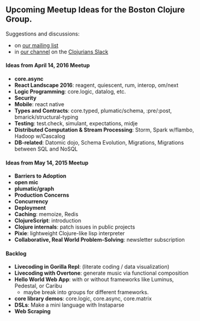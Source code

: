 ## Upcoming Meetup Ideas for the Boston Clojure Group. 

Suggestions and discussions:
* on [our mailing list](https://groups.google.com/forum/#!forum/boston-clojure)
* in [our channel](https://clojurians.slack.com/messages/clojure-boston) on the [Clojurians Slack](https://clojurians.slack.com)

#### Ideas from April 14, 2016 Meetup

* **core.async**
* **React Landscape 2016**: reagent, quiescent, rum, interop, om/next
* **Logic Programming**: core.logic, datalog, etc.
* **Security**
* **Mobile**: react native
* **Types and Contracts**: core.typed, plumatic/schema, :pre/:post, bmarick/structural-typing
* **Testing**: test.check, simulant, expectations, midje
* **Distributed Computation & Stream Processing**: Storm, Spark w/flambo, Hadoop w/Cascalog
* **DB-related**: Datomic dojo, Schema Evolution, Migrations, Migrations between SQL and NoSQL

#### Ideas from May 14, 2015 Meetup

* **Barriers to Adoption**
* **open mic**
* **plumatic/graph**
* **Production Concerns**
* **Concurrency**
* **Deployment**
* **Caching**: memoize, Redis
* **ClojureScript**: introduction
* **Clojure internals**: patch issues in public projects
* **Pixie**: lightweight Clojure-like lisp interpreter
* **Collaborative, Real World Problem-Solving**: newsletter subscription

#### Backlog

* **Livecoding in Gorilla Repl**: (literate coding / data visualization)
* **Livecoding with Overtone**: generate music via functional composition
* **Hello World Web App**: with or without frameworks like Luminus, Pedestal, or Caribu
    * maybe break into groups for different frameworks.
* **core library demos**: core.logic, core.async, core.matrix
* **DSLs**: Make a mini language with Instaparse
* **Web Scraping**
